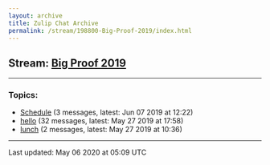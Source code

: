 ```yaml
---
layout: archive
title: Zulip Chat Archive
permalink: /stream/198800-Big-Proof-2019/index.html
---
```


## Stream: [Big Proof 2019](https://leanprover-community.github.io/archive/stream/198800-Big-Proof-2019/index.html)
---

### Topics:

* [Schedule](topic/Schedule.html) (3 messages, latest: Jun 07 2019 at 12:22)
* [hello](topic/hello.html) (32 messages, latest: May 27 2019 at 17:58)
* [lunch](topic/lunch.html) (2 messages, latest: May 27 2019 at 10:36)

<hr><p>Last updated: May 06 2020 at 05:09 UTC</p>